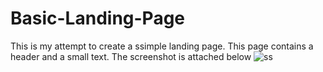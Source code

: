 # Basic-Landing-Page
This is my attempt to create a ssimple landing page. 
This page contains a header and a small text. 
The screenshot is attached below
![ss](https://user-images.githubusercontent.com/48507731/111340918-0cf16200-869f-11eb-99b7-548c06898511.PNG)

